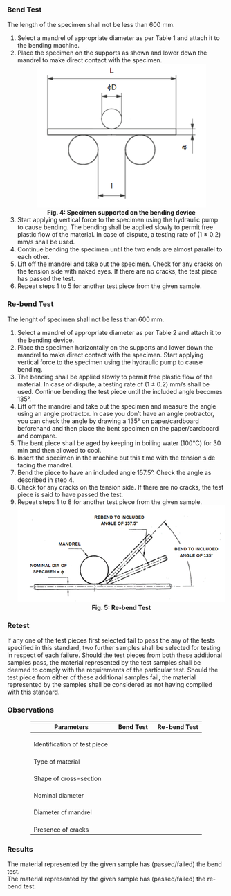 <h3>Bend Test</h3>

The length of the specimen shall not be less than 600 mm.
<ol>
<li>Select a mandrel of appropriate diameter as per Table 1 and attach it to the bending machine. </li>
<li>Place the specimen on the supports as shown and lower down the mandrel to make direct contact with the specimen. 

<div align="center"><img src="images/img4.png"><br><b>Fig. 4: Specimen supported on the bending device</b></div>

</li>
<li>Start applying vertical force to the specimen using the hydraulic pump to cause bending. The bending shall be applied slowly to permit free plastic flow of the material. In case of dispute, a testing rate of (1 ± 0.2) mm/s shall be used. </li>
<li>Continue bending the specimen until the two ends are almost parallel to each other. </li>
<li>Lift off the mandrel and take out the specimen. Check for any cracks on the tension side with naked eyes. If there are no cracks, the test piece has passed the test.
</li>
<li>Repeat steps 1 to 5 for another test piece from the given sample.</li>
</ol>

<h3>Re-bend Test</h3>

The lenght of specimen shall not be less than 600 mm.

<ol>
<li>Select a mandrel of appropriate diameter as per Table 2 and attach it to the bending device. </li>
<li>Place the specimen horizontally on the supports and lower down the mandrel to make direct contact with the specimen. Start applying vertical force to the specimen using the hydraulic pump to cause bending. </li>
<li>The bending shall be applied slowly to permit free plastic flow of the material. In case of dispute, a testing rate of (1 ± 0.2) mm/s shall be used. Continue bending the test piece until the included angle becomes 135°.  
</li>
<li>Lift off the mandrel and take out the specimen and measure the angle using an angle protractor. In case you don’t have an angle protractor, you can check the angle by drawing a 135° on paper/cardboard beforehand and then place the bent specimen on the paper/cardboard and compare.</li>
<li>The bent piece shall be aged by keeping in boiling water (100°C) for 30 min and then allowed to cool.</li>
<li>Insert the specimen in the machine but this time with the tension side facing the mandrel.</li>
<li>Bend the piece to have an included angle 157.5°. Check the angle as described in step 4. </li>
<li>Check for any cracks on the tension side. If there are no cracks, the test piece is said to have passed the test.</li>
<li>Repeat steps 1 to 8 for another test piece from the given sample. 
<div align="center"><img src="images/img5.png"><br><b>Fig. 5: Re-bend Test</b></div>
</li>
</ol>

<h3>Retest</h3>
If any one of the test pieces first selected fail to pass the any of the tests specified in this standard, two further samples shall be selected for testing in respect of each failure. Should the test pieces from both these additional samples pass, the material represented by the test samples shall be deemed to comply with the requirements of the particular test. Should the test piece from either of these additional samples fail, the material represented by the samples shall be considered as not having complied with this standard.


<h3>Observations</h3>
<div align="center">
<table style="undefined;table-layout: fixed; width: 396px">
<colgroup>
<col style="width: 188.333333px">
<col style="width: 97.333333px">
<col style="width: 110.333333px">
</colgroup>
<thead>
  <tr>
    <th>Parameters </th>
    <th>Bend Test   </th>
    <th>Re-bend Test   </th>
  </tr>
</thead>
<tbody>
  <tr>
    <td>   <br>Identification of test piece   </td>
    <td></td>
    <td></td>
  </tr>
  <tr>
    <td>&nbsp;&nbsp;&nbsp;<br>Type of material&nbsp;&nbsp;&nbsp;</td>
    <td></td>
    <td></td>
  </tr>
  <tr>
    <td>   <br>Shape of cross-section   </td>
    <td></td>
    <td></td>
  </tr>
  <tr>
    <td>&nbsp;&nbsp;&nbsp;<br>Nominal diameter&nbsp;&nbsp;&nbsp;</td>
    <td></td>
    <td></td>
  </tr>
  <tr>
    <td>   <br>Diameter of mandrel   </td>
    <td></td>
    <td></td>
  </tr>
  <tr>
    <td>   <br>Presence of cracks   </td>
    <td></td>
    <td></td>
  </tr>
</tbody>
</table>
</div>


<h3>Results</h3>
The material represented by the given sample has (passed/failed) the bend test.<br>
The material represented by the given sample has (passed/failed) the re-bend test.
